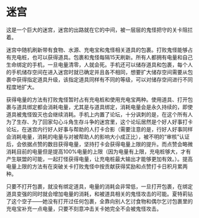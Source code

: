 # 迷宫

这是一个巨大的迷宫，迷宫的出路就在它的中间，被一层层的鬼怪把守的关卡阻拦着。

迷宫中随机刷新带有食物、水源、充电宝和鬼怪相关道具的包裹。打败鬼怪能够占有充电桩，也可以获得道具。包裹和鬼怪每隔15天刷新。所有人都拥有电量和自己生命绑定的手机，一旦电量清零，人就会死。手机还可以储存道具和包裹，每个人的手机储存空间在进入迷宫时就已确定并且各不相同，想要扩大储存空间需要从包裹中获得指定道具升级，该指定道具同样有不同的等级，可以对储存空间进行不同程度地扩大。

获得电量的方法有打败鬼怪暂时占有充电桩和使用充电宝两种。使用道具、打开包裹与道具绑定都会消耗电量，尤其是与道具绑定，消耗电量会是永久持续的，即使道具被鬼怪毁灭也会继续消耗。手机上内置了论坛，十分讽刺的是，在这个所有人为了生存、为了回家勾心斗角生存斗争的迷宫里，这个论坛居然是个好人好事打卡论坛，在迷宫内行好人好事与帮助的人打卡合影（需要注意的是，行好人好事同样会消耗电量，消耗的电量与对被帮助人的影响大小成正比），被不明的“审核”认证后，会依据点赞的数目获得电量，坚持打卡会获得电量上限的提升。而点赞会略微消耗目前的电量但是提高100%电量的上限（因为电量有上限，充电桩够大，才有产生联盟的可能，一起打怪获得电量，让充电桩最大输出才能够更加有效。）。提高电量上限的方法有在突破关卡打败鬼怪中按贡献获得奖励和点赞打卡日积月累两种。

只要不打开包裹，就没有绑定道具，电量的消耗会非常低，一旦打开包裹，在绑定道具变强的同时就会增加电量的消耗，和被道具相关的鬼怪攻击的可能。夏特莉钻了这个空子——她没有打开过任何包裹，全靠向别人乞讨食物和偶尔乞讨包裹里的充电宝补充一点电量，只要不刻意冲击关卡她完全不会被鬼怪攻击。
